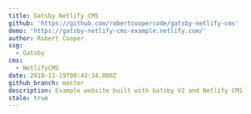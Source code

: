 ```yaml
---
title: Gatsby Netlify CMS
github: 'https://github.com/robertcoopercode/gatsby-netlify-cms'
demo: 'https://gatsby-netlify-cms-example.netlify.com/'
author: Robert Cooper
ssg:
  - Gatsby
cms:
  - NetlifyCMS
date: 2018-11-19T00:43:34.000Z
github_branch: master
description: Example website built with Gatsby V2 and Netlify CMS
stale: true
---
```

